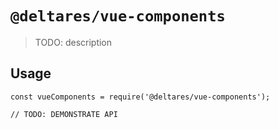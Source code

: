 # `@deltares/vue-components`

> TODO: description

## Usage

```
const vueComponents = require('@deltares/vue-components');

// TODO: DEMONSTRATE API
```
